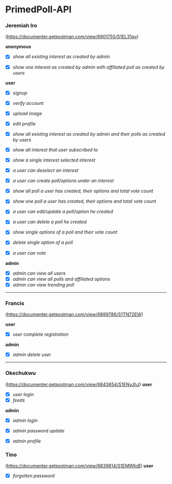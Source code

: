 # PrimedPoll-API

### Jeremiah Iro
(https://documenter.getpostman.com/view/6901755/S1EL31qv)


**anonymous**
- [x] *show all existing interest as created by admin*
- [x] *show one interest as created by admin with affiliated poll as created by users*


**user**
- [x] *signup*
- [x] *verify account*
- [x] *upload image*
- [x] *edit profile*

- [x] *show all existing interest as created by admin and their polls as created by users*
- [x] *show all interest that user subscribed to*
- [x] *show a single interest selected interest*
- [x] *a user can deselect an interest*

- [x] *a user can create poll/options under an interest*
- [x] *show all poll a user has created, their options and total vote count*
- [x] *show one poll a user has created, their options and total vote count*
- [x] *a user can edit/update a poll/option he created*
- [x] *a user can delete a poll he created*

- [x] *show single options of a poll and their vote count*
- [x] *delete single option of a poll*

- [x] *a user can vote*


**admin**
- [x] *admin can view all users*
- [x] *admin can view all polls and affiliated options*
- [x] *admin can view trending poll*

---

### Francis
(https://documenter.getpostman.com/view/6899786/S1TN72EW)

**user**
- [x] *user complete registration*

**admin**
- [x] *admin delete user*

---

### Okechukwu
(https://documenter.getpostman.com/view/6843654/S1ENyJhJ)
**user**
- [x] *user login*
- [x] *feeds*

**admin**
- [x] *admin login*
- [x] *admin password update*
- [x] *admin profile*


### Tino
(https://documenter.getpostman.com/view/6839814/S1EMWfoB)
**user**
- [x] *forgotten password*